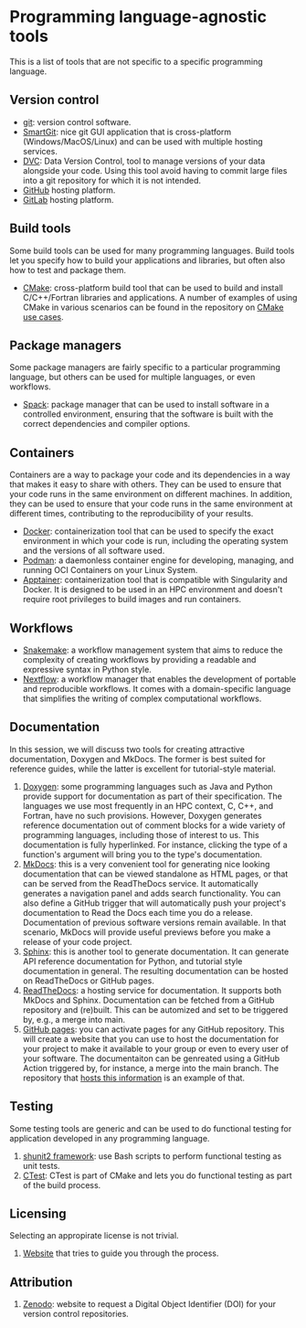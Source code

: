 # Programming language-agnostic tools

This is a list of tools that are not specific to a specific
programming language.


## Version control

* [git](https://git-scm.com/): version control software.
* [SmartGit](https://www.syntevo.com/smartgit/): nice git GUI
  application that is cross-platform (Windows/MacOS/Linux) and can be used
  with multiple hosting services.
* [DVC](https://dvc.org/): Data Version Control, tool to manage versions of
  your data alongside your code.  Using this tool avoid having to commit
  large files into a git repository for which it is not intended.
* [GitHub](https://github.com/) hosting platform.
* [GitLab](https://about.gitlab.com/) hosting platform.


## Build tools

Some build tools can be used for many programming languages.  Build tools let
you specify how to build your applications and libraries, but often also how
to test and package them.

* [CMake](https://cmake.org/): cross-platform build tool that can be used to
  build and install C/C++/Fortran libraries and applications.  A number of
  examples of using CMake in various scenarios can be found in the repository on
  [CMake use cases](https://github.com/gjbex/CMake-usecases).


## Package managers

Some package managers are fairly specific to a particular programming language,
but others can be used for multiple languages, or even workflows.

* [Spack](https://spack.io/): package manager that can be used to install
  software in a controlled environment, ensuring that the software is built
  with the correct dependencies and compiler options.


## Containers

Containers are a way to package your code and its dependencies in a way that
makes it easy to share with others.  They can be used to ensure that your code
runs in the same environment on different machines.  In addition, they can be
used to ensure that your code runs in the same environment at different times,
contributing to the reproducibility of your results.

* [Docker](https://www.docker.com/): containerization tool that can be used to
  specify the exact environment in which your code is run, including the
  operating system and the versions of all software used.
* [Podman](https://podman.io/): a daemonless container engine for developing,
  managing, and running OCI Containers on your Linux System.
* [Apptainer](https://apptainer.org/): containerization tool that is
  compatible with Singularity and Docker. It is designed to be used in an
  HPC environment and doesn't require root privileges to build images and
  run containers.


## Workflows

* [Snakemake](https://snakemake.readthedocs.io/en/stable/): a workflow
  management system that aims to reduce the complexity of creating workflows
  by providing a readable and expressive syntax in Python style.
* [Nextflow](https://www.nextflow.io/): a workflow manager that enables the
  development of portable and reproducible workflows. It comes with a
  domain-specific language that simplifies the writing of complex
  computational workflows.


## Documentation

In this session, we will discuss two tools for creating attractive
documentation, Doxygen and MkDocs.  The former is best suited for reference
guides, while the latter is excellent for tutorial-style material.

1. [Doxygen](http://www.doxygen.org/): some programming languages such as Java
    and Python provide support for documentation as part of their
    specification. The languages we use most frequently in an HPC context, C,
    C++, and Fortran, have no such provisions.  However, Doxygen generates
    reference documentation out of comment blocks for a wide variety of
    programming languages, including those of interest to us. This documentation
    is fully hyperlinked. For instance, clicking the type of a function's
    argument will bring you to the type's documentation.
1. [MkDocs](http://www.mkdocs.org/): this is a very convenient tool for
   generating nice looking documentation that can be viewed standalone as HTML
   pages, or that can be served from the
   ReadTheDocs service. It automatically
   generates a navigation panel and adds search functionality. You can also
   define a GitHub trigger that will automatically push your project's
   documentation to Read the Docs each time you do a release. Documentation of
   previous software versions remain available. In that scenario, MkDocs will
   provide useful previews before you make a release of your code project.
1. [Sphinx](https://www.sphinx-doc.org/en/master/): this is another tool to
   generate documentation.  It can generate API reference documentation for
   Python, and tutorial style documentation in general.  The resulting
   documentation can be hosted on ReadTheDocs or GitHub pages.
1. [ReadTheDocs](http://www.readthedocs.org/): a hosting service for
   documentation.  It supports both MkDocs and Sphinx.  Documentation can be
   fetched from a GitHub repository and (re)built.  This can be automized and
   set to be triggered by, e.g., a merge into main.
1. [GitHub pages](): you can activate pages for any GitHub repository.  This
   will create a website that you can use to host the documentation for your
   project to make it available to your group or even to every user of your
   software.  The documentaiton can be genreated using a GitHub Action
   triggered by, for instance, a merge into the main branch.  The repository
   that [hosts this
   information](https://github.com/gjbex/Best-practices-in-programming) is an
   example of that.


## Testing

Some testing tools are generic and can be used to do functional testing for
application developed in any programming language.

1. [shunit2 framework](https://github.com/kward/shunit2): use Bash scripts to
   perform functional testing as unit tests.
1.  [CTest](https://cmake.org/cmake/help/book/mastering-cmake/chapter/Testing%20With%20CMake%20and%20CTest.html#:~:text=CTest%20is%20an%20executable%20that,for%20CTest%20is%20called%20CTestTestfile.):
   CTest is part of CMake and lets you do functional testing as part of the
   build process.


## Licensing

Selecting an appropirate license is not trivial.

1. [Website](https://choosealicense.com/) that tries to guide you through the
   process.


## Attribution

1. [Zenodo](https://github.com/gjbex/Best-practices-in-programming): website to
   request a Digital Object Identifier (DOI) for your version control
   repositories.
